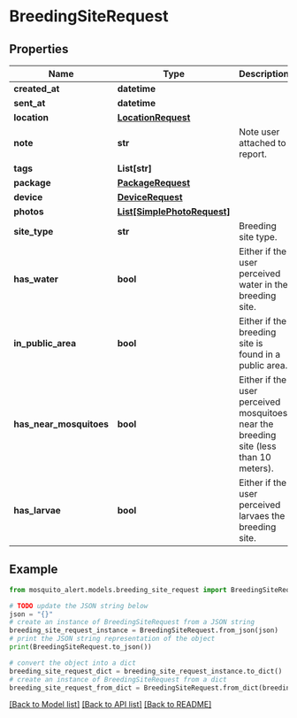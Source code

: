 # BreedingSiteRequest


## Properties

Name | Type | Description | Notes
------------ | ------------- | ------------- | -------------
**created_at** | **datetime** |  | 
**sent_at** | **datetime** |  | 
**location** | [**LocationRequest**](LocationRequest.md) |  | 
**note** | **str** | Note user attached to report. | [optional] 
**tags** | **List[str]** |  | [optional] 
**package** | [**PackageRequest**](PackageRequest.md) |  | [optional] 
**device** | [**DeviceRequest**](DeviceRequest.md) |  | [optional] 
**photos** | [**List[SimplePhotoRequest]**](SimplePhotoRequest.md) |  | 
**site_type** | **str** | Breeding site type. | [optional] 
**has_water** | **bool** | Either if the user perceived water in the breeding site. | [optional] 
**in_public_area** | **bool** | Either if the breeding site is found in a public area. | [optional] 
**has_near_mosquitoes** | **bool** | Either if the user perceived mosquitoes near the breeding site (less than 10 meters). | [optional] 
**has_larvae** | **bool** | Either if the user perceived larvaes the breeding site. | [optional] 

## Example

```python
from mosquito_alert.models.breeding_site_request import BreedingSiteRequest

# TODO update the JSON string below
json = "{}"
# create an instance of BreedingSiteRequest from a JSON string
breeding_site_request_instance = BreedingSiteRequest.from_json(json)
# print the JSON string representation of the object
print(BreedingSiteRequest.to_json())

# convert the object into a dict
breeding_site_request_dict = breeding_site_request_instance.to_dict()
# create an instance of BreedingSiteRequest from a dict
breeding_site_request_from_dict = BreedingSiteRequest.from_dict(breeding_site_request_dict)
```
[[Back to Model list]](../README.md#documentation-for-models) [[Back to API list]](../README.md#documentation-for-api-endpoints) [[Back to README]](../README.md)



